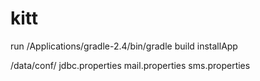 kitt
====

run /Applications/gradle-2.4/bin/gradle build installApp

/data/conf/ jdbc.properties mail.properties sms.properties
